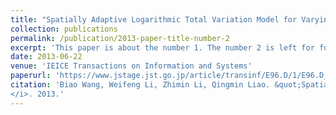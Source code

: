 ```yaml
---
title: "Spatially Adaptive Logarithmic Total Variation Model for Varying Light Face Recognition"
collection: publications
permalink: /publication/2013-paper-title-number-2
excerpt: 'This paper is about the number 1. The number 2 is left for future work.'
date: 2013-06-22
venue: 'IEICE Transactions on Information and Systems'
paperurl: 'https://www.jstage.jst.go.jp/article/transinf/E96.D/1/E96.D_155/_pdf'
citation: 'Biao Wang, Weifeng Li, Zhimin Li, Qingmin Liao. &quot;Spatially Adaptive Logarithmic Total Variation Model for Varying Light Face Recognition. &quot; <i>IEICE Transactions on Information and Systems
</i>. 2013.'
---
```


